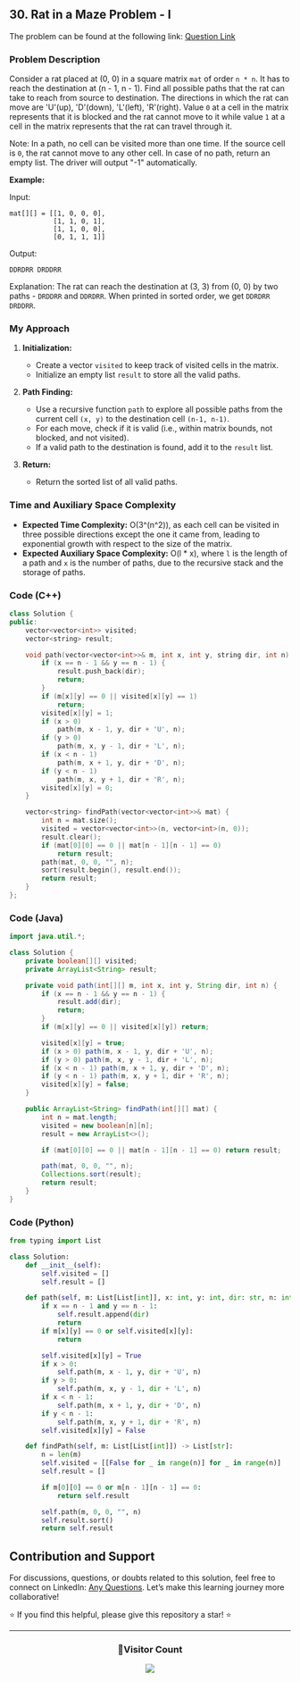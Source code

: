 ## 30. Rat in a Maze Problem - I

The problem can be found at the following link: [Question Link](https://www.geeksforgeeks.org/problems/rat-in-a-maze-problem/1)

### Problem Description

Consider a rat placed at (0, 0) in a square matrix `mat` of order `n * n`. It has to reach the destination at (n - 1, n - 1). Find all possible paths that the rat can take to reach from source to destination. The directions in which the rat can move are 'U'(up), 'D'(down), 'L'(left), 'R'(right). Value `0` at a cell in the matrix represents that it is blocked and the rat cannot move to it while value `1` at a cell in the matrix represents that the rat can travel through it.

Note: In a path, no cell can be visited more than one time. If the source cell is `0`, the rat cannot move to any other cell. In case of no path, return an empty list. The driver will output "-1" automatically.

**Example:**

Input:

```
mat[][] = [[1, 0, 0, 0],
           [1, 1, 0, 1],
           [1, 1, 0, 0],
           [0, 1, 1, 1]]
```

Output:

```
DDRDRR DRDDRR
```

Explanation:
The rat can reach the destination at (3, 3) from (0, 0) by two paths - `DRDDRR` and `DDRDRR`. When printed in sorted order, we get `DDRDRR DRDDRR`.

### My Approach

1. **Initialization:**

   - Create a vector `visited` to keep track of visited cells in the matrix.
   - Initialize an empty list `result` to store all the valid paths.

2. **Path Finding:**

   - Use a recursive function `path` to explore all possible paths from the current cell `(x, y)` to the destination cell `(n-1, n-1)`.
   - For each move, check if it is valid (i.e., within matrix bounds, not blocked, and not visited).
   - If a valid path to the destination is found, add it to the `result` list.

3. **Return:**
   - Return the sorted list of all valid paths.

### Time and Auxiliary Space Complexity

- **Expected Time Complexity:** O(3^(n^2)), as each cell can be visited in three possible directions except the one it came from, leading to exponential growth with respect to the size of the matrix.
- **Expected Auxiliary Space Complexity:** O(l \* x), where `l` is the length of a path and `x` is the number of paths, due to the recursive stack and the storage of paths.

### Code (C++)

```cpp
class Solution {
public:
    vector<vector<int>> visited;
    vector<string> result;

    void path(vector<vector<int>>& m, int x, int y, string dir, int n) {
        if (x == n - 1 && y == n - 1) {
            result.push_back(dir);
            return;
        }
        if (m[x][y] == 0 || visited[x][y] == 1)
            return;
        visited[x][y] = 1;
        if (x > 0)
            path(m, x - 1, y, dir + 'U', n);
        if (y > 0)
            path(m, x, y - 1, dir + 'L', n);
        if (x < n - 1)
            path(m, x + 1, y, dir + 'D', n);
        if (y < n - 1)
            path(m, x, y + 1, dir + 'R', n);
        visited[x][y] = 0;
    }

    vector<string> findPath(vector<vector<int>>& mat) {
        int n = mat.size();
        visited = vector<vector<int>>(n, vector<int>(n, 0));
        result.clear();
        if (mat[0][0] == 0 || mat[n - 1][n - 1] == 0)
            return result;
        path(mat, 0, 0, "", n);
        sort(result.begin(), result.end());
        return result;
    }
};
```

### Code (Java)

```java
import java.util.*;

class Solution {
    private boolean[][] visited;
    private ArrayList<String> result;

    private void path(int[][] m, int x, int y, String dir, int n) {
        if (x == n - 1 && y == n - 1) {
            result.add(dir);
            return;
        }
        if (m[x][y] == 0 || visited[x][y]) return;

        visited[x][y] = true;
        if (x > 0) path(m, x - 1, y, dir + 'U', n);
        if (y > 0) path(m, x, y - 1, dir + 'L', n);
        if (x < n - 1) path(m, x + 1, y, dir + 'D', n);
        if (y < n - 1) path(m, x, y + 1, dir + 'R', n);
        visited[x][y] = false;
    }

    public ArrayList<String> findPath(int[][] mat) {
        int n = mat.length;
        visited = new boolean[n][n];
        result = new ArrayList<>();

        if (mat[0][0] == 0 || mat[n - 1][n - 1] == 0) return result;

        path(mat, 0, 0, "", n);
        Collections.sort(result);
        return result;
    }
}
```

### Code (Python)

```python
from typing import List

class Solution:
    def __init__(self):
        self.visited = []
        self.result = []

    def path(self, m: List[List[int]], x: int, y: int, dir: str, n: int):
        if x == n - 1 and y == n - 1:
            self.result.append(dir)
            return
        if m[x][y] == 0 or self.visited[x][y]:
            return

        self.visited[x][y] = True
        if x > 0:
            self.path(m, x - 1, y, dir + 'U', n)
        if y > 0:
            self.path(m, x, y - 1, dir + 'L', n)
        if x < n - 1:
            self.path(m, x + 1, y, dir + 'D', n)
        if y < n - 1:
            self.path(m, x, y + 1, dir + 'R', n)
        self.visited[x][y] = False

    def findPath(self, m: List[List[int]]) -> List[str]:
        n = len(m)
        self.visited = [[False for _ in range(n)] for _ in range(n)]
        self.result = []

        if m[0][0] == 0 or m[n - 1][n - 1] == 0:
            return self.result

        self.path(m, 0, 0, "", n)
        self.result.sort()
        return self.result
```

## Contribution and Support

For discussions, questions, or doubts related to this solution, feel free to connect on LinkedIn: [Any Questions](https://www.linkedin.com/in/patel-hetkumar-sandipbhai-8b110525a/). Let’s make this learning journey more collaborative!

⭐ If you find this helpful, please give this repository a star! ⭐

---

<div align="center">
  <h3><b>📍Visitor Count</b></h3>
</div>

<p align="center">
  <img src="https://visitor-badge.laobi.icu/badge?page_id=Hunterdii.GeeksforGeeks-POTD" />
</p>
